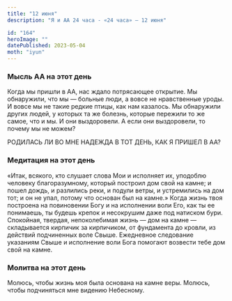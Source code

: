 ```yaml
---
title: "12 июня"
description: "Я и АА 24 часа - «24 часа» — 12 июня"

id: "164"
heroImage: ""
datePublished: 2023-05-04
moth: "iyun"
---
```


### Мысль АА на этот день

Когда мы пришли в АА, нас ждало потрясающее открытие. Мы обнаружили, что мы —
больные люди, а вовсе не нравственные уроды. И вовсе мы не такие редкие птицы,
как нам казалось. Мы обнаружили других людей, у которых та же болезнь, которые
пережили то же самое, что и мы. И они выздоровели. А если они выздоровели, то
почему мы не можем?

РОДИЛАСЬ ЛИ ВО МНЕ НАДЕЖДА В ТОТ ДЕНЬ, КАК Я ПРИШЕЛ В АА?

### Медитация на этот день

«Итак, всякого, кто слушает слова Мои и исполняет их, уподоблю человеку
благоразумному, который построил дом свой на камне; и пошел дождь, и разлились
реки, и подули ветры, и устремились на дом тот; и он не упал, потому что
основан был на камне.» Когда жизнь твоя построена на повиновении Богу и на
исполнении воли Его, как ты ее понимаешь, ты будешь крепок и несокрушим даже
под натиском бури. Спокойная, твердая, непоколебимая жизнь — дом на камне —
складывается кирпичик за кирпичиком, от фундамента до кровли, из действий
подчиненных воле Свыше. Ежедневное следование указаниям Свыше и исполнение
воли Бога помогают возвести тебе дом свой на камне.

### Молитва на этот день

Молюсь, чтобы жизнь моя была основана на камне веры. Молюсь, чтобы подчиняться
мне видению Небесному.

